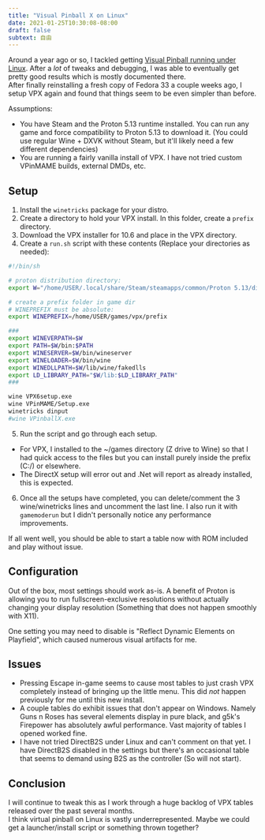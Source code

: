 ```yaml
---
title: "Visual Pinball X on Linux"
date: 2021-01-25T10:30:08-08:00
draft: false
subtext: 自由
---
```


Around a year ago or so, I tackled getting [Visual Pinball running under Linux](https://vpinball.com/forums/topic/visual-pinballx-on-linux/). After a _lot_ of tweaks and debugging, I was able to eventually get pretty good results which is mostly documented there.  
After finally reinstalling a fresh copy of Fedora 33 a couple weeks ago, I setup VPX again and found that things seem to be even simpler than before.  

Assumptions:  

* You have Steam and the Proton 5.13 runtime installed. You can run any game and force compatibility to Proton 5.13 to download it. (You could use regular Wine + DXVK without Steam, but it'll likely need a few different dependencies)
* You are running a fairly vanilla install of VPX. I have not tried custom VPinMAME builds, external DMDs, etc.

## Setup
1. Install the `winetricks` package for your distro.
2. Create a directory to hold your VPX install. In this folder, create a `prefix` directory.
3. Download the VPX installer for 10.6 and place in the VPX directory.
4. Create a `run.sh` script with these contents (Replace your directories as needed):

```sh
#!/bin/sh

# proton distribution directory:
export W="/home/USER/.local/share/Steam/steamapps/common/Proton 5.13/dist"

# create a prefix folder in game dir
# WINEPREFIX must be absolute:
export WINEPREFIX=/home/USER/games/vpx/prefix

###
export WINEVERPATH=$W
export PATH=$W/bin:$PATH
export WINESERVER=$W/bin/wineserver
export WINELOADER=$W/bin/wine
export WINEDLLPATH=$W/lib/wine/fakedlls
export LD_LIBRARY_PATH="$W/lib:$LD_LIBRARY_PATH"
###

wine VPX6setup.exe
wine VPinMAME/Setup.exe
winetricks dinput
#wine VPinballX.exe
```

5. Run the script and go through each setup.
 * For VPX, I installed to the ~/games directory (Z drive to Wine) so that I had quick access to the files but you can install purely inside the prefix (C:/) or elsewhere.
 * The DirectX setup will error out and .Net will report as already installed, this is expected.
6. Once all the setups have completed, you can delete/comment the 3 wine/winetricks lines and uncomment the last line. I also run it with `gamemoderun` but I didn't personally notice any performance improvements.

If all went well, you should be able to start a table now with ROM included and play without issue.

## Configuration
Out of the box, most settings should work as-is. A benefit of Proton is allowing you to run fullscreen-exclusive resolutions without actually changing your display resolution (Something that does not happen smoothly with X11).

One setting you may need to disable is "Reflect Dynamic Elements on Playfield", which caused numerous visual artifacts for me.

## Issues
* Pressing Escape in-game seems to cause most tables to just crash VPX completely instead of bringing up the little menu. This did _not_ happen previously for me until this new install.
* A couple tables do exhibit issues that don't appear on Windows. Namely Guns n Roses has several elements display in pure black, and g5k's Firepower has absolutely awful performance. Vast majority of tables I opened worked fine.
* I have not tried DirectB2S under Linux and can't comment on that yet. I have DirectB2S disabled in the settings but there's an occasional table that seems to demand using B2S as the controller (So will not start).

## Conclusion
I will continue to tweak this as I work through a huge backlog of VPX tables released over the past several months.  
I think virtual pinball on Linux is vastly underrepresented. Maybe we could get a launcher/install script or something thrown together?